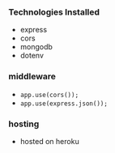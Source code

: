 ### Technologies Installed
- express
- cors
- mongodb
- dotenv

### middleware
- `app.use(cors());`
- `app.use(express.json());`

### hosting
- hosted on heroku
